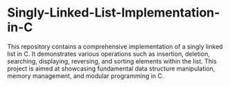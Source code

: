 # Singly-Linked-List-Implementation-in-C
This repository contains a comprehensive implementation of a singly linked list in C. It demonstrates various operations such as insertion, deletion, searching, displaying, reversing, and sorting elements within the list. This project is aimed at showcasing fundamental data structure manipulation, memory management, and modular programming in C.
